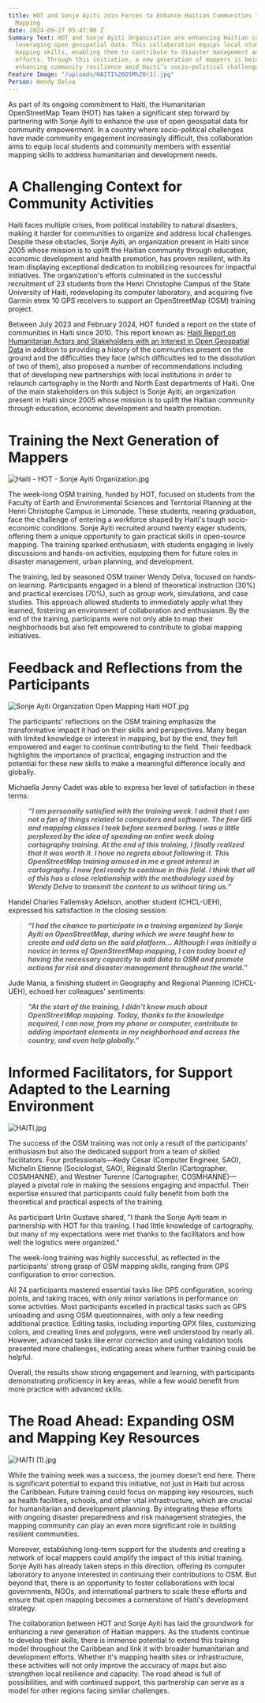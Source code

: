 ```yaml
---
title: HOT and Sonje Ayiti Join Forces to Enhance Haitian Communities Through Open
  Mapping
date: 2024-09-27 05:47:00 Z
Summary Text: HOT and Sonje Ayiti Organisation are enhancing Haitian communities by
  leveraging open geospatial data. This collaboration equips local students with essential
  mapping skills, enabling them to contribute to disaster management and development
  efforts. Through this initiative, a new generation of mappers is being cultivated,
  enhancing community resilience amid Haiti’s socio-political challenges.
Feature Image: "/uploads/HAITI%20OSM%20(1).jpg"
Person: Wendy Delva
---
```


As part of its ongoing commitment to Haiti, the Humanitarian OpenStreetMap Team (HOT) has taken a significant step forward by partnering with Sonje Ayiti to enhance the use of open geospatial data for community empowerment. In a country where socio-political challenges have made community engagement increasingly difficult, this collaboration aims to equip local students and community members with essential mapping skills to address humanitarian and development needs.

# **A Challenging Context for Community Activities**

Haiti faces multiple crises, from political instability to natural disasters, making it harder for communities to organize and address local challenges. Despite these obstacles, Sonje Ayiti, an organization present in Haiti since 2005 whose mission is to uplift the Haitian community through education, economic development and health promotion, has proven resilient, with its team displaying exceptional dedication to mobilizing resources for impactful initiatives. The organization's efforts culminated in the successful recruitment of 23 students from the Henri Christophe Campus of the State University of Haiti, redeveloping its computer laboratory, and acquiring five Garmin etrex 10 GPS receivers to support an OpenStreetMap (OSM) training project.

Between July 2023 and February 2024, HOT funded a report on the state of communities in Haiti since 2010. This report known as: [Haiti Report on Humanitarian Actors and Stakeholders with an Interest in Open Geospatial Data](https://www.hotosm.org/updates/report-examining-the-potential-and-state-of-the-osm-community-in-haiti/) in addition to providing a history of the communities present on the ground and the difficulties they face (which difficulties led to the dissolution of two of them), also proposed a number of recommendations including that of developing new partnerships with local institutions in order to relaunch cartography in the North and North East departments of Haiti. One of the main stakeholders on this subject is Sonje Ayiti, an organization present in Haiti since 2005 whose mission is to uplift the Haitian community through education, economic development and health promotion.

# **Training the Next Generation of Mappers**

![Haiti - HOT - Sonje Ayiti Organization.jpg](/uploads/Haiti%20-%20HOT%20-%20Sonje%20Ayiti%20Organization.jpg)

The week-long OSM training, funded by HOT, focused on students from the Faculty of Earth and Environmental Sciences and Territorial Planning at the Henri Christophe Campus in Limonade. These students, nearing graduation, face the challenge of entering a workforce shaped by Haiti's tough socio-economic conditions. Sonje Ayiti recruited around twenty eager students, offering them a unique opportunity to gain practical skills in open-source mapping. The training sparked enthusiasm, with students engaging in lively discussions and hands-on activities, equipping them for future roles in disaster management, urban planning, and development.

The training, led by seasoned OSM trainer Wendy Delva, focused on hands-on learning. Participants engaged in a blend of theoretical instruction (30%) and practical exercises (70%), such as group work, simulations, and case studies. This approach allowed students to immediately apply what they learned, fostering an environment of collaboration and enthusiasm. By the end of the training, participants were not only able to map their neighborhoods but also felt empowered to contribute to global mapping initiatives.

# **Feedback and Reflections from the Participants**

![Sonje Ayiti Organization Open Mapping Haiti HOT.jpg](/uploads/Sonje%20Ayiti%20Organization%20Open%20Mapping%20Haiti%20HOT.jpg)

The participants' reflections on the OSM training emphasize the transformative impact it had on their skills and perspectives. Many began with limited knowledge or interest in mapping, but by the end, they felt empowered and eager to continue contributing to the field. Their feedback highlights the importance of practical, engaging instruction and the potential for these new skills to make a meaningful difference locally and globally.

Michaella Jenny Cadet was able to express her level of satisfaction in these terms:

> ***“I am personally satisfied with the training week. I admit that I am not a fan of things related to computers and software. The few GIS and mapping classes I took before seemed boring. I was a little perplexed by the idea of ​​spending an entire week doing cartography training. At the end of this training, I finally realized that it was worth it. I have no regrets about following it. This OpenStreetMap training aroused in me a great interest in cartography. I now feel ready to continue in this field. I think that all of this has a close relationship with the methodology used by Wendy Delva to transmit the content to us without tiring us.”***

Handel Charles Fallemsky Adelson, another student (CHCL-UEH), expressed his satisfaction in the closing session:

> ***“I had the chance to participate in a training organized by Sonje Ayiti on OpenStreetMap, during which we were taught how to create and add data on the said platform... Although I was initially a novice in terms of OpenStreetMap mapping, I can today boast of having the necessary capacity to add data to OSM and promote actions for risk and disaster management throughout the world.”***

Jude Mania, a finishing student in Geography and Regional Planning (CHCL-UEH), echoed her colleagues' sentiments:

> ***“At the start of the training, I didn’t know much about OpenStreetMap mapping. Today, thanks to the knowledge acquired, I can now, from my phone or computer, contribute to adding important elements in my neighborhood and across the country, and even help globally.”***

# **Informed Facilitators, for Support Adapted to the Learning Environment**

![HAITI.jpg](/uploads/HAITI.jpg)

The success of the OSM training was not only a result of the participants' enthusiasm but also the dedicated support from a team of skilled facilitators. Four professionals—Kedy César (Computer Engineer, SAO), Michelin Etienne (Sociologist, SAO), Réginald Sterlin (Cartographer, COSMHANNE), and Westner Turenne (Cartographer, COSMHANNE)—played a pivotal role in making the sessions engaging and impactful. Their expertise ensured that participants could fully benefit from both the theoretical and practical aspects of the training.

As participant Urlin Gustave shared, "I thank the Sonje Ayiti team in partnership with HOT for this training. I had little knowledge of cartography, but many of my expectations were met thanks to the facilitators and how well the logistics were organized."

The week-long training was highly successful, as reflected in the participants' strong grasp of OSM mapping skills, ranging from GPS configuration to error correction.

All 24 participants mastered essential tasks like GPS configuration, scoring points, and taking traces, with only minor variations in performance on some activities. Most participants excelled in practical tasks such as GPS unloading and using OSM questionnaires, with only a few needing additional practice. Editing tasks, including importing GPX files, customizing colors, and creating lines and polygons, were well understood by nearly all. However, advanced tasks like error correction and using validation tools presented more challenges, indicating areas where further training could be helpful.

Overall, the results show strong engagement and learning, with participants demonstrating proficiency in key areas, while a few would benefit from more practice with advanced skills.

# **The Road Ahead: Expanding OSM and Mapping Key Resources**

![HAITI (1).jpg](/uploads/HAITI%20(1).jpg)

While the training week was a success, the journey doesn't end here. There is significant potential to expand this initiative, not just in Haiti but across the Caribbean. Future training could focus on mapping key resources, such as health facilities, schools, and other vital infrastructure, which are crucial for humanitarian and development planning. By integrating these efforts with ongoing disaster preparedness and risk management strategies, the mapping community can play an even more significant role in building resilient communities.

Moreover, establishing long-term support for the students and creating a network of local mappers could amplify the impact of this initial training. Sonje Ayiti has already taken steps in this direction, offering its computer laboratory to anyone interested in continuing their contributions to OSM. But beyond that, there is an opportunity to foster collaborations with local governments, NGOs, and international partners to scale these efforts and ensure that open mapping becomes a cornerstone of Haiti's development strategy.

The collaboration between HOT and Sonje Ayiti has laid the groundwork for enhancing a new generation of Haitian mappers. As the students continue to develop their skills, there is immense potential to extend this training model throughout the Caribbean and link it with broader humanitarian and development efforts. Whether it's mapping health sites or infrastructure, these activities will not only improve the accuracy of maps but also strengthen local resilience and capacity. The road ahead is full of possibilities, and with continued support, this partnership can serve as a model for other regions facing similar challenges.